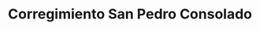 ---
title: Corregimiento San Pedro Consolado
nombre_comunidad: Corregimiento San Pedro Consolado
municipio: San Juan Nepomuceno
departamento: Bolívar
descripcion: >-
  Vereda de San Juan de Nepomuceno, San Pedro Consolado tiene 270 familias
  aproximadamente. Son una comunidad unida en torno a un movimiento llamada
  "Despierta san pedro" para motivar el turismo. también tienen emprendimientos
  como una produccion de fermentados (vino). Su infraestructura víal es bastante
  buena y queda a 15 minutos en carretera de la cabecera municipal. En sus casas
  coloridas se ven los rostros de muchos abuelos sentados en sus puertas, la
  población menor de 18 años no supera los 250 px. se dice de ellos que tienen
  influencia mexicana (zumbones por su acento) y es común encontrar rasgos de
  cultura ranchera en sus costumbres.
num_personas: 1151
num_familias: 270
min_distancia_casco_urbano: 15
km_distancia_casco_urbano: 25
vias_acceso: >-
  Carretera pavimentada, en perfecto estado. Ubicación a 15 minutos de la
  Cabecera municipal y a 10 min de la carretera troncal. 
infraestructura_comunitaria: Instituciones educativas (IE)
notas_infraestructura_comunitaria: []
liderazgo_comunidad:
  - La Asociación formalizada
  - |-
    además tienen un emprendimiento de vinos de Rosaida

    Crearon la JAC para que no se perdiera la personería jurídica
  - |2-
     la quieren reestructurar y apoyar.

    Hay un creciente liderazgo femenino
inclusion_diversidad_genero: >-
  Activa participación de la comunidad LGTBI, mujeres y jóvenes en  ASOTURCON y
  en la JAC

  El trabajo de integración con jóvenes ha sido un poco más difícil, sin embargo
  ya vienen llegando en el tema cultural, a través de la gaita, la idea es
  detenerlos en la región a través del emprendimiento
comentarios_conectividad: Parece que no funciona el internet- Racon proveedor
punto_SOLE: Institución educativa
comentarios_punto_SOLE: []
ppales_actividades_economicas_vocacion_productiva:
  - Turismo de naturaleza
  - Agricultura
  - Vinicultura
comentarios_ppales_actividades_economicas_vocacion_productiva:
  - Pancoger
comunidad_sostenible_uso_suelo: >-
  Las prácticas agrícolas son rudimentarias con cultivos de pancoger y baja
  intensidad. Algunas técnicas aplicadas como la quema no son sostenibles, uso
  del suelo rudimentario, con poca capacidad para la mecanización o arado por
  tener pendientes muy altas.
org_con_proyeccion:
  - ASOTURCON
servicios_publicos_comunidades_focalizadas:
  - Energía-San Juan Nepomuceno
  - Gas-San Juan Nepomuceno
  - Acueducto-San Juan Nepomuceno
  - Recolección de basuras-San Juan Nepomuceno
comunidades_focalizadas_educacion_infraestructura_educativa:
  - Institución educativa
comunidades_focalizadas_practicas_organizativas:
  - Asociacion Turismo Consolado
  - Junta de Acción Comunal
  - Comunidad LGTBI
conectividad_minima: Regular
iniciativas_priorizadas:
  - Turismo
org_focalizada:
  - Asociación de guías
riesgo: Bajo
otros_programas_USAID:
  - 'No'
alianzas_colaboradores_1:
  - Municipio PDET con articulación institucional
  - Proyecto de innovación y formación tecnológica
  - Fortalecemiento asistencia y mantenimiento de áreas
  - Investigación del cacao
  - Legalización de predios
  - Producción de ñame
  - Hectáreas de café
alianzas_colaboradores_2:
  - Municipio PDET con articulación institucional
  - Proyecto de innovación y formación tecnológica
  - Fortalecemiento asistencia y mantenimiento de áreas
  - Investigación del cacao
  - Legalización de predios
  - Producción de ñame
  - Hectáreas de café
actividades_ocio:
  - '"Semillero de grupo folclórico (pitos y tambores, falta instructor)"'
medios_comunicacion_narrativas_locales:
  - >-
    "Articulación con TEFA, colectivo de comunicaciones y cultura de San Juan
    Nepomuceno"
  - Innovación Stereo
  - Asosanjuan
  - Emisora comunitaria de San Juan Nepomuceno productivo
num_visitas_realizadas: 44
num_diagnosticos_rurales_participativos_realizados: 1
infraestructura_salud_atencion_psicosocial:
  - Centro de salud
  - Poca cobertura en atención psicosocial
notas_infraestructura_salud_atencion_psicosocial: >-
  El centro de salud cuenta con 1 auxiliar de  enfermería  y 3 veces a la semana
  asiste el médico general.

  Poca cobertura de acompañamiento psicosocial. En estos momentos se encuentra
  WLH.
num_visitas_predio: 1
url: /comunidad-focalizada/corregimiento-san-pedro-consolado
layout: single
download_file: /reportes/corregimiento-san-pedro-consolado.pdf

---